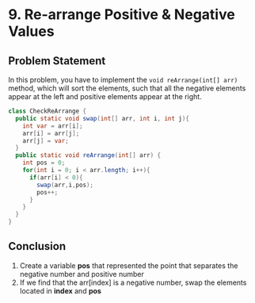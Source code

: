 # 9. Re-arrange Positive & Negative Values

## Problem Statement

In this problem, you have to implement the `void reArrange(int[] arr)` method, which will sort the elements, such that all the negative elements appear at the left and positive elements appear at the right.

```java
class CheckReArrange {
  public static void swap(int[] arr, int i, int j){
    int var = arr[i];
    arr[i] = arr[j];
    arr[j] = var;
  }
  public static void reArrange(int[] arr) {
    int pos = 0;
    for(int i = 0; i < arr.length; i++){
      if(arr[i] < 0){
        swap(arr,i,pos);
        pos++;
      } 
    }
  }
}
```

## Conclusion

1. Create a variable **pos** that represented the point that separates the negative number and positive number
2. If we find that the arr\[index\] is a negative number, swap the elements located in **index** and **pos**

